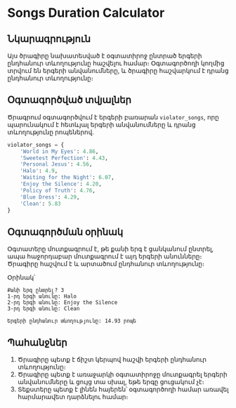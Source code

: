 # Songs Duration Calculator

## Նկարագրություն
Այս ծրագիրը նախատեսված է օգտատիրոջ ընտրած երգերի ընդհանուր տևողությունը հաշվելու համար։ Օգտագործողի կողմից տրվում են երգերի անվանումները, և ծրագիրը հաշվարկում է դրանց ընդհանուր տևողությունը։

## Օգտագործված տվյալներ
Ծրագրում օգտագործվում է երգերի բառարան `violator_songs`, որը պարունակում է հետևյալ երգերի անվանումները և դրանց տևողությունը րոպեներով․

```python
violator_songs = {
    'World in My Eyes': 4.86,
    'Sweetest Perfection': 4.43,
    'Personal Jesus': 4.56,
    'Halo': 4.9,
    'Waiting for the Night': 6.07,
    'Enjoy the Silence': 4.20,
    'Policy of Truth': 4.76,
    'Blue Dress': 4.29,
    'Clean': 5.83
}
```

## Օգտագործման օրինակ
Օգտատերը մուտքագրում է, թե քանի երգ է ցանկանում ընտրել, ապա հաջորդաբար մուտքագրում է այդ երգերի անունները։ Ծրագիրը հաշվում է և արտածում ընդհանուր տևողությունը։

Օրինակ՝

```
Քանի երգ ընտրել? 3
1-րդ երգի անունը: Halo
2-րդ երգի անունը: Enjoy the Silence
3-րդ երգի անունը: Clean

Երգերի ընդհանուր տևողությունը: 14.93 րոպե
```

## Պահանջներ
1. Ծրագիրը պետք է ճիշտ կերպով հաշվի երգերի ընդհանուր տևողությունը։
2. Ծրագիրը պետք է առաջարկի օգտատիրոջը մուտքագրել երգերի անվանումները և ցույց տա սխալ, եթե երգը ցուցակում չէ։
3. Տեքստերը պետք է լինեն հայերեն՝ օգտագործողի համար առավել հարմարավետ դարձնելու համար։


